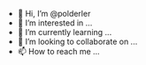 - 👋 Hi, I’m @polderler
- 👀 I’m interested in ...
- 🌱 I’m currently learning ...
- 💞️ I’m looking to collaborate on ...
- 📫 How to reach me ...

<!---
polderler/polderler is a ✨ special ✨ repository because its `README.md` (this file) appears on your GitHub profile.
You can click the Preview link to take a look at your changes.
--->
